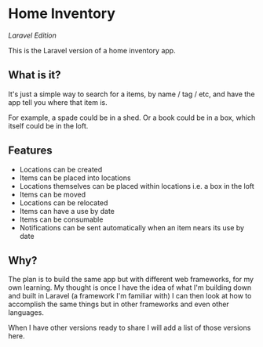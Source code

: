 # Home Inventory
_Laravel Edition_

This is the Laravel version of a home inventory app.

## What is it?
It's just a simple way to search for a items, by name / tag / etc, and have the app tell you where that item is.

For example, a spade could be in a shed. Or a book could be in a box, which itself could be in the loft.

## Features
- Locations can be created
- Items can be placed into locations
- Locations themselves can be placed within locations i.e. a box in the loft
- Items can be moved
- Locations can be relocated
- Items can have a use by date
- Items can be consumable
- Notifications can be sent automatically when an item nears its use by date

## Why?
The plan is to build the same app but with different web frameworks, for my own learning. My thought is once I have the 
idea of what I'm building down and built in Laravel (a framework I'm familiar with) I can then look at how to 
accomplish the same things but in other frameworks and even other languages.

When I have other versions ready to share I will add a list of those versions here.
